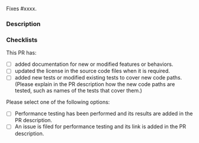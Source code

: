 <!--

Thank you for contributing to RAPIDS Accelerator for Apache Spark!

Please read https://github.com/NVIDIA/spark-rapids/blob/HEAD/CONTRIBUTING.md#creating-a-pull-request before making this PR.

The following are the guidelines to help the review process go smoothly. Please read them carefully and fill out relevant information as much as possible.

Many thanks in advance for your cooperation!

-->

<!--
Please replace #xxxx with the ID of the issue fixed in this PR. If such issue does not exist, please consider file one and link it here.
-->
Fixes #xxxx.

### Description

<!--
Please provide a description of the changes proposed in this pull request. Here are some questions to help you fill out the description:

- What is the problem you are trying to solve? Describe it from the user's perspective or link an existing github issue if it exists.
- After this change, what will the user experience be like?
- Is your change introducing any user-facing changes, such as new configurations or new behaviors? Please describe them.
- How are you fixing the problem? Please provide a technical description of your solution. You can add or link your design doc if it exists.
- How are the new features/behaviors tested? Please describe the test cases you added or modified. If they are tested in a cluster, please describe it as well.
-->

### Checklists

<!-- Check the items below by putting "x" in the brackets for what is done. Not all of these items may be relevant to every PR. -->

This PR has:

- [ ] added documentation for new or modified features or behaviors.
- [ ] updated the license in the source code files when it is required.
- [ ] added new tests or modified existing tests to cover new code paths.
      (Please explain in the PR description how the new code paths are tested, such as names of the tests that cover them.)

Please select one of the following options:
- [ ] Performance testing has been performed and its results are added in the PR description.
- [ ] An issue is filed for performance testing and its link is added in the PR description.
